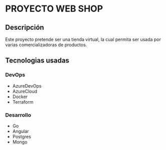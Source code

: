 # PROYECTO WEB SHOP

## Descripción
Este proyecto pretende ser una tienda virtual, la cual permita ser usada por varias comercializadoras de productos.

## Tecnologias usadas

### DevOps
- AzureDevOps
- AzureCloud
- Docker
- Terraform

### Desarrollo
- Go
- Angular
- Postgres
- Mongo


